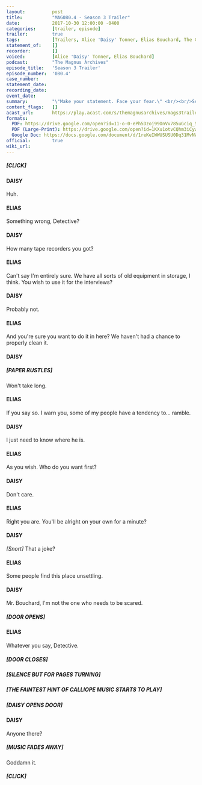 ```yaml
---
layout:          post
title:           "MAG080.4 - Season 3 Trailer"
date:            2017-10-30 12:00:00 -0400
categories:      [trailer, episode]
trailer:         true
tags:            [Trailers, Alice 'Daisy' Tonner, Elias Bouchard, The Calliaphone, Police, Music, The Stranger]
statement_of:    []
recorder:        []
voiced:          [Alice 'Daisy' Tonner, Elias Bouchard]
podcast:		 "The Magnus Archives"
episode_title:   'Season 3 Trailer'
episode_number:  '080.4'
case_number:     
statement_date:  
recording_date:  
event_date:      
summary:         "\"Make your statement. Face your fear.\" <br/><br/>Season 3 of The Magnus Archives will commence on the 23rd November 2017. <br/><br/>See you soon."
content_flags:   []
acast_url:       https://play.acast.com/s/themagnusarchives/mags3trailer
formats: 
  PDF: https://drive.google.com/open?id=11-o-0-ePh5Dzoj99OnVv785uGciq_5R0
  PDF (Large-Print): https://drive.google.com/open?id=1KXu1otvCQhm3iCywMoCS7nKVz0ZS-yZx
  Google Doc: https://docs.google.com/document/d/1reKeIWWUSUSU0Dq31MvNWFXkIFK-AAux58UBExm3KII/
official:        true
wiki_url:        
---
```


##### [CLICK]

#### DAISY

Huh.

#### ELIAS

Something wrong, Detective?

#### DAISY

How many tape recorders you got?

#### ELIAS

Can't say I'm entirely sure. We have all sorts of old equipment in storage, I think. You wish to use it for the interviews?

#### DAISY

Probably not.

#### ELIAS

And you're sure you want to do it in here? We haven't had a chance to properly clean it.

#### DAISY

##### [PAPER RUSTLES]

Won't take long.

#### ELIAS

If you say so. I warn you, some of my people have a tendency to... ramble.

#### DAISY

I just need to know where he is.

#### ELIAS

As you wish. Who do you want first?

#### DAISY

Don't care.

#### ELIAS

Right you are. You'll be alright on your own for a minute?

#### DAISY

_[Snort]_ That a joke?

#### ELIAS

Some people find this place unsettling.

#### DAISY

Mr. Bouchard, I'm not the one who needs to be scared.

##### [DOOR OPENS]

#### ELIAS

Whatever you say, Detective.

##### [DOOR CLOSES]

##### [SILENCE BUT FOR PAGES TURNING]

##### [THE FAINTEST HINT OF CALLIOPE MUSIC STARTS TO PLAY]

##### [DAISY OPENS DOOR]

#### DAISY

Anyone there?

##### [MUSIC FADES AWAY]

Goddamn it.

##### [CLICK]